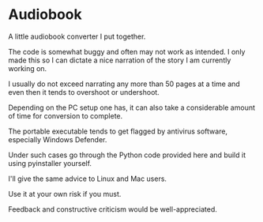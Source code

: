 # Audiobook
A little audiobook converter I put together.

The code is somewhat buggy and often may not work as intended. I only made this so I can dictate a nice narration of the story I am currently working on. 

I usually do not exceed narrating any more than 50 pages at a time and even then it tends to overshoot or undershoot. 

Depending on the PC setup one has, it can also take a considerable amount of time for conversion to complete. 

The portable executable tends to get flagged by antivirus software, especially Windows Defender.

Under such cases go through the Python code provided here and build it using pyinstaller yourself.

I'll give the same advice to Linux and Mac users.

Use it at your own risk if you must.

Feedback and constructive criticism would be well-appreciated.
